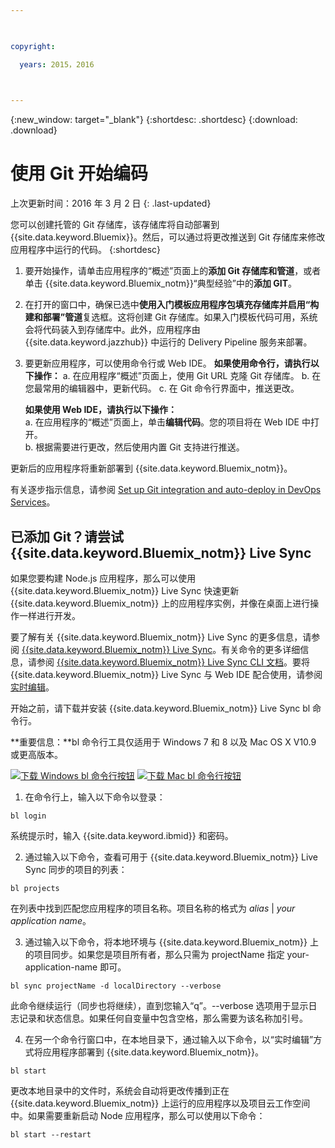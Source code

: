 ```yaml
---

 

copyright:

  years: 2015，2016

 

---
```


{:new_window: target="_blank"}
{:shortdesc: .shortdesc}
{:download: .download}

# 使用 Git 开始编码
上次更新时间：2016 年 3 月 2 日
{: .last-updated}  

您可以创建托管的 Git 存储库，该存储库将自动部署到 {{site.data.keyword.Bluemix}}。然后，可以通过将更改推送到 Git 存储库来修改应用程序中运行的代码。
{:shortdesc}

1. 要开始操作，请单击应用程序的“概述”页面上的**添加 Git 存储库和管道**，或者单击 {{site.data.keyword.Bluemix_notm}}“典型经验”中的**添加 GIT**。 
2. 在打开的窗口中，确保已选中**使用入门模板应用程序包填充存储库并启用“构建和部署”管道**复选框。这将创建 Git 存储库。如果入门模板代码可用，系统会将代码装入到存储库中。此外，应用程序由 {{site.data.keyword.jazzhub}} 中运行的 Delivery Pipeline 服务来部署。  
3. 要更新应用程序，可以使用命令行或 Web IDE。
   **如果使用命令行，请执行以下操作：**
   a. 在应用程序“概述”页面上，使用 Git URL 克隆 Git 存储库。
   b. 在您最常用的编辑器中，更新代码。
   c. 在 Git 命令行界面中，推送更改。  
	    
   **如果使用 Web IDE，请执行以下操作：**  
   a. 在应用程序的“概述”页面上，单击**编辑代码**。您的项目将在 Web IDE 中打开。  
   b. 根据需要进行更改，然后使用内置 Git 支持进行推送。  
		
更新后的应用程序将重新部署到 {{site.data.keyword.Bluemix_notm}}。  

有关逐步指示信息，请参阅 [Set up Git integration and auto-deploy in DevOps Services](https://hub.jazz.net/tutorials/jazzeditor/#git_integration_and_autodeployment)。  

## 已添加 Git？请尝试 {{site.data.keyword.Bluemix_notm}} Live Sync  

如果您要构建 Node.js 应用程序，那么可以使用 {{site.data.keyword.Bluemix_notm}} Live Sync 快速更新 {{site.data.keyword.Bluemix_notm}} 上的应用程序实例，并像在桌面上进行操作一样进行开发。  

要了解有关 {{site.data.keyword.Bluemix_notm}} Live Sync 的更多信息，请参阅 [{{site.data.keyword.Bluemix_notm}} Live Sync](../develop/bluemixlive.html)。有关命令的更多详细信息，请参阅 [{{site.data.keyword.Bluemix_notm}} Live Sync CLI 文档](../cli/reference/bl/index.html)。要将 {{site.data.keyword.Bluemix_notm}} Live Sync 与 Web IDE 配合使用，请参阅[实时编辑](../develop/bluemixlive.html)。  

开始之前，请下载并安装 {{site.data.keyword.Bluemix_notm}} Live Sync bl 命令行。 

**重要信息：**bl 命令行工具仅适用于 Windows 7 和 8 以及 Mac OS X V10.9 或更高版本。

<p>
<a class="xref" href="http://livesyncdownload.ng.bluemix.net/downloads/blive_setup.msi" target="_blank" title="（在新选项卡或窗口中打开）"><img class="image" src="images/bl_gs_icons_windows_b.svg" alt="下载 Windows bl 命令行按钮" /></a>
<a class="xref" href="http://livesyncdownload.ng.bluemix.net/downloads/BluemixLive.pkg" target="_blank" title="（在新选项卡或窗口中打开）"><img class="image" src="images/bl_gs_icons_mac-osx_b.svg" alt="下载 Mac bl 命令行按钮" /></a>
</p>

1. 在命令行上，输入以下命令以登录：
```
bl login
```
系统提示时，输入 {{site.data.keyword.ibmid}} 和密码。

2. 通过输入以下命令，查看可用于 {{site.data.keyword.Bluemix_notm}} Live Sync 同步的项目的列表： 
```
bl projects
```
在列表中找到匹配您应用程序的项目名称。项目名称的格式为 *alias* | *your application name*。

3. 通过输入以下命令，将本地环境与 {{site.data.keyword.Bluemix_notm}} 上的项目同步。如果您是项目所有者，那么只需为 projectName 指定 your-application-name 即可。 
<!--- this command needs italicized parameters projectName localDirectory and yellow on 'local' -->
```
bl sync projectName -d localDirectory --verbose
```
此命令继续运行（同步也将继续），直到您输入“q”。--verbose 选项用于显示日志记录和状态信息。如果任何自变量中包含空格，那么需要为该名称加引号。

4. 在另一个命令行窗口中，在本地目录下，通过输入以下命令，以“实时编辑”方式将应用程序部署到 {{site.data.keyword.Bluemix_notm}}。
```
bl start
```  

更改本地目录中的文件时，系统会自动将更改传播到正在 {{site.data.keyword.Bluemix_notm}} 上运行的应用程序以及项目云工作空间中。如果需要重新启动 Node 应用程序，那么可以使用以下命令：
```
bl start --restart
```
